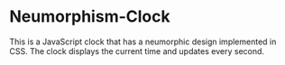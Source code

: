 # Neumorphism-Clock
This is a JavaScript clock that has a neumorphic design implemented in CSS. The clock displays the current time and updates every second.
